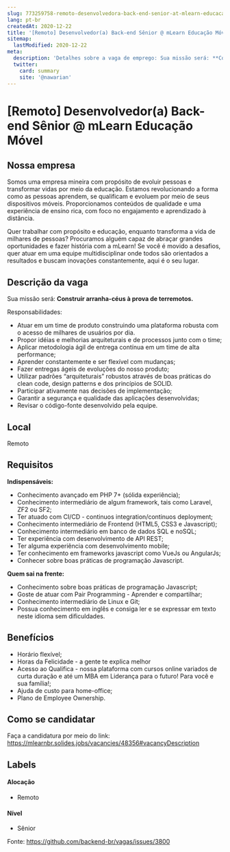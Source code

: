 ```yaml
---
slug: 773259758-remoto-desenvolvedora-back-end-senior-at-mlearn-educacao-movel
lang: pt-br
createdAt: 2020-12-22
title: '[Remoto] Desenvolvedor(a) Back-end Sênior @ mLearn Educação Móvel - Vaga de Emprego'
sitemap:
  lastModified: 2020-12-22
meta:
  description: 'Detalhes sobre a vaga de emprego: Sua missão será: **Construir arranha-céus à prova de terremotos.** Responsabilidades: - Atuar em um time de produto construindo uma plataforma robusta com o acesso de milhares de usuários por dia. - Propor idéias e melhorias arquiteturais e de processos junto com o time; - Aplicar metodologia ágil de entrega contínua em um time de alta performance; - Aprender constantemente e ser flexível com mudanças; - Fazer entregas ágeis de evoluções do nosso produto; - Utilizar padrões “arquiteturais” robustos através de boas práticas do clean code, design patterns e dos princípios de SOLID. - Participar ativamente nas decisões de implementação; - Garantir a segurança e qualidade das aplicações desenvolvidas; - Revisar o código-fonte desenvolvido pela equipe.'
  twitter:
    card: summary
    site: '@nawarian'
---
```


# [Remoto] Desenvolvedor(a) Back-end Sênior @ mLearn Educação Móvel


## Nossa empresa

Somos uma empresa mineira com propósito de evoluir pessoas e transformar vidas por meio da educação. Estamos revolucionando a forma como as pessoas aprendem, se qualificam e evoluem por meio de seus dispositivos móveis. Proporcionamos conteúdos de qualidade e uma experiência de ensino rica, com foco no engajamento e aprendizado à distância. 

Quer trabalhar com propósito e educação, enquanto transforma a vida de milhares de pessoas? Procuramos alguém capaz de abraçar grandes oportunidades e fazer história com a mLearn! Se você é movido a desafios, quer atuar em uma equipe multidisciplinar onde todos são orientados a resultados e buscam inovações constantemente, aqui é o seu lugar.

## Descrição da vaga

Sua missão será: **Construir arranha-céus à prova de terremotos.**

Responsabilidades:
- Atuar em um time de produto construindo uma plataforma robusta com o acesso de milhares de usuários por dia.
- Propor idéias e melhorias arquiteturais e de processos junto com o time;
- Aplicar metodologia ágil de entrega contínua em um time de alta performance;
- Aprender constantemente e ser flexível com mudanças;
- Fazer entregas ágeis de evoluções do nosso produto;
- Utilizar padrões “arquiteturais” robustos através de boas práticas do clean code, design patterns e dos princípios de SOLID.
- Participar ativamente nas decisões de implementação;
- Garantir a segurança e qualidade das aplicações desenvolvidas;
- Revisar o código-fonte desenvolvido pela equipe.

## Local

Remoto

## Requisitos

**Indispensáveis:**
- Conhecimento avançado em PHP 7+ (sólida experiência);
- Conhecimento intermediário de algum framework, tais como Laravel, ZF2 ou SF2;
- Ter atuado com CI/CD - continuos integration/continuos deployment;
- Conhecimento intermediário de Frontend (HTML5, CSS3 e Javascript);
- Conhecimento intermediário em banco de dados SQL e noSQL;
- Ter experiência com desenvolvimento de API REST;
- Ter alguma experiência com desenvolvimento mobile;
- Ter conhecimento em frameworks javascript como VueJs ou AngularJs;
- Conhecer sobre boas práticas de programação Javascript.

**Quem sai na frente:**
- Conhecimento sobre boas práticas de programação Javascript;
- Goste de atuar com Pair Programming - Aprender e compartilhar;
- Conhecimento intermediário de Linux e Git;
- Possua conhecimento em inglês e consiga ler e se expressar em texto neste idioma sem dificuldades.

## Benefícios

- Horário flexível;
- Horas da Felicidade - a gente te explica melhor 
- Acesso ao Qualifica - nossa plataforma com cursos online variados de curta duração e até um MBA em Liderança para o futuro! Para você e sua família!;
- Ajuda de custo para home-office;
- Plano de Employee Ownership.



## Como se candidatar

Faça a candidatura por meio do link: https://mlearnbr.solides.jobs/vacancies/48356#vacancyDescription


## Labels

#### Alocação
- Remoto


#### Nível
- Sênior




Fonte: https://github.com/backend-br/vagas/issues/3800